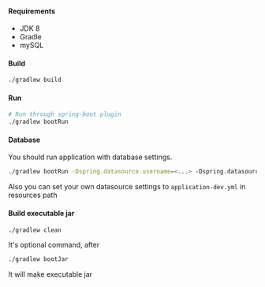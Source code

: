 #### Requirements

- JDK 8
- Gradle
- mySQL

#### Build

```bash
./gradlew build
```

#### Run

```bash
# Run through spring-boot plugin
./gradlew bootRun
```

#### Database

You should run application with database settings.

```bash
./gradlew bootRun -Dspring.datasource.username=<...> -Dspring.datasource.password=<...> -Dspring.datasource.url=<jdbc:...>
```

Also you can set your own datasource settings to `application-dev.yml` in resources path

#### Build executable jar

```bash
./gradlew clean
```

It's optional command, after

```bash
./gradlew bootJar
```

It will make executable jar